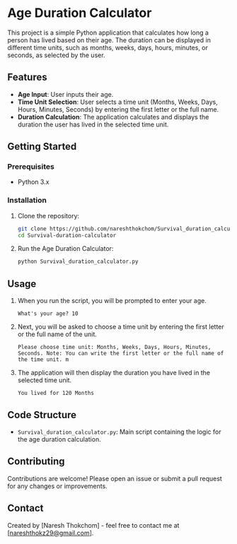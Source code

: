 # Age Duration Calculator

This project is a simple Python application that calculates how long a person has lived based on their age. The duration can be displayed in different time units, such as months, weeks, days, hours, minutes, or seconds, as selected by the user.

## Features

- **Age Input**: User inputs their age.
- **Time Unit Selection**: User selects a time unit (Months, Weeks, Days, Hours, Minutes, Seconds) by entering the first letter or the full name.
- **Duration Calculation**: The application calculates and displays the duration the user has lived in the selected time unit.

## Getting Started

### Prerequisites

- Python 3.x

### Installation

1. Clone the repository:
    ```bash
    git clone https://github.com/nareshthokchom/Survival_duration_calculator.git
    cd Survival-duration-calculator
    ```

2. Run the Age Duration Calculator:
    ```bash
    python Survival_duration_calculator.py
    ```

## Usage

1. When you run the script, you will be prompted to enter your age.
    ```
    What's your age? 10
    ```
2. Next, you will be asked to choose a time unit by entering the first letter or the full name of the unit.
    ```
    Please choose time unit: Months, Weeks, Days, Hours, Minutes, Seconds. Note: You can write the first letter or the full name of the time unit. m
    ```
3. The application will then display the duration you have lived in the selected time unit.
    ```
    You lived for 120 Months
    ```


## Code Structure

- `Survival_duration_calculator.py`: Main script containing the logic for the age duration calculation.

## Contributing

Contributions are welcome! Please open an issue or submit a pull request for any changes or improvements.

## Contact

Created by [Naresh Thokchom] - feel free to contact me at [nareshthokz29@gmail.com].

